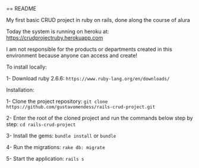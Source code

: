 == README

My first basic CRUD project in ruby on rails, done along the course of alura

Today the system is running on heroku at: https://crudprojectruby.herokuapp.com

I am not responsible for the products or departments created in this environment because anyone can access and create!

To install locally:

1- Download ruby 2.6.6:
`https://www.ruby-lang.org/en/downloads/`

Installation:

1- Clone the project repository:
`git clone https://github.com/gustavomendess/rails-crud-project.git`

2- Enter the root of the cloned project and run the commands below step by step:
`cd rails-crud-project`

3- Install the gems:
`bundle install` or `bundle`

4- Run the migrations:
`rake db: migrate`

5- Start the application:
`rails s`
